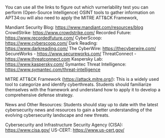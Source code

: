 You can use all the links to figure out which vurnerlability test you can perform
(Open-Source Intelligence) OSINT tools to gather information on APT34:ou will also need to apply the MITRE ATT&CK Framework,

Mandiant Security Blog: https://www.mandiant.com/resources/blog  
CrowdStrike: https://www.crowdstrike.com/
Recorded Future: https://www.recordedfuture.com/
CyberScoop: https://www.cyberscoop.com/
Dark Reading: https://www.darkreading.com/
The CyberWire: https://thecyberwire.com/
SecureWorks - https://www.secureworks.com/
ThreatConnect - https://www.threatconnect.com
Kaspersky Lab: https://www.kaspersky.com/
Symantec Threat Intelligence: https://www.symantec.com/threat-intelligence

MITRE ATT&CK Framework (https://attack.mitre.org/): This is a widely used tool to categorize and identify cyberthreats. Students should familiarize themselves with the framework and understand how to apply it to develop a comprehensive defense strategy.

News and Other Resources: Students should stay up to date with the latest cybersecurity news and resources to gain a better understanding of the evolving cybersecurity landscape and new threats.

Cybersecurity and Infrastructure Security Agency (CISA): https://www.cisa.gov/
US-CERT: https://www.us-cert.gov/
